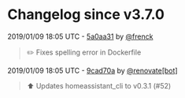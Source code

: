 # Changelog since v3.7.0

2019/01/09 18:05 UTC - [5a0aa31](https://github.com/hassio-addons/addon-ssh/commit/5a0aa31051bb1f35b14eb3eaa5a72115d900cfda) by [@frenck](https://github.com/frenck)
> :pencil2: Fixes spelling error in Dockerfile 

2019/01/09 18:05 UTC - [9cad70a](https://github.com/hassio-addons/addon-ssh/commit/9cad70aeee7da2578eb0988d8434ba86faa6d365) by [@renovate[bot]](https://github.com/apps/renovate)
> :arrow_up: Updates homeassistant_cli to v0.3.1 (#52) 

